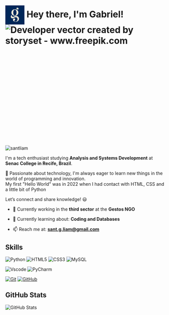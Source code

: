 <h1>
<img align="center" alt="Logo Gabriel Lima" width="60px" src="logo_gabriel.jpeg"></a>
 Hey there, I'm Gabriel!
  

 <img align="right" alt="Developer vector created by storyset - www.freepik.com" height="380" src="https://img.freepik.com/vetores-gratis/futuro-da-ilustracao-do-conceito-de-trabalho_614304-14.jpg?t=st=1743686963~exp=1743690563~hmac=4785303e5c185de46891b30474001a84570e411964c4d4545233443b30712db1&w=740">
</h1>

<img src="https://komarev.com/ghpvc/?username=santliam&label=Profile%20views&color=0e75b6&style=flat" alt="santliam"/>

I'm a tech enthusiast studying **Analysis and Systems Development** at **Senac College in Recife, Brazil**.  

🚀 Passionate about technology, I'm always eager to learn new things in the world of programming and innovation.  
My first "Hello World" was in 2022 when I had contact with HTML, CSS and a little bit of Python

Let’s connect and share knowledge! 😃  

* 🔭 Currently working in the **third sector** at the **Gestos NGO**  

* 🌱 Currently learning about: **Coding and Databases**  

* 📫 Reach me at: **sant.g.liam@gmail.com**


## Skills
![Python](https://img.shields.io/badge/python-87CEEB?style=for-the-badge&logo=python&logoColor=black)
![HTML5](https://img.shields.io/badge/HTML5-87CEEB?style=for-the-badge&logo=html5&logoColor=black)
![CSS3](https://img.shields.io/badge/CSS3-87CEEB?style=for-the-badge&logo=css3&logoColor=black)
![MySQL](https://img.shields.io/badge/MySQL-87CEEB?style=for-the-badge&logo=mysql&logoColor=black)

![Vscode](https://img.shields.io/badge/Vscode-87CEEB?style=for-the-badge&logo=visual-studio-code&logoColor=black)
![PyCharm](https://img.shields.io/badge/pycharm-87CEEB?style=for-the-badge&logo=pycharm&logoColor=black)

[![Git](https://img.shields.io/badge/Git-87CEEB?style=for-the-badge&logo=git&logoColor=black)](https://git-scm.com/doc)
[![GitHub](https://img.shields.io/badge/GitHub-87CEEB?style=for-the-badge&logo=github&logoColor=black)](https://docs.github.com/)

## GitHub Stats
![GitHub Stats](https://github-readme-stats.vercel.app/api?username=00raoni&theme=transparent&bg_color=87CEEB&border_color=000030&show_icons=true&icon_color=000030&title_color=000030&text_color=000000)
